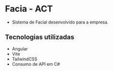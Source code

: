 # Facia - ACT
- Sistema de Facial desenvolvido para a empresa.
  
## Tecnologias utilizadas
- Angular
- Vite
- TailwindCSS
- Consumo de API em C#



